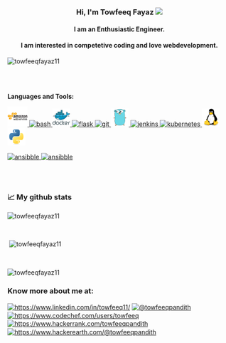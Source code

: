 
<h3 align="center">Hi, I'm Towfeeq Fayaz <img src="https://media.giphy.com/media/hvRJCLFzcasrR4ia7z/giphy.gif" width="25px"> </h3> 
<h4 align="center">I am an Enthusiastic Engineer.</h4>
<h4 align="center">I am interested in competetive coding and love webdevelopment.</h4>
<p align="left"> <img src="https://komarev.com/ghpvc/?username=towfeeqfayaz11&label=Views&color=blue&style=plastic" alt="towfeeqfayaz11" /> </p>

<br/>
<br/>

**Languages and Tools:**  

<p align="left"> 
<a href="https://aws.amazon.com" target="_blank"> <img src="https://raw.githubusercontent.com/devicons/devicon/master/icons/amazonwebservices/amazonwebservices-original-wordmark.svg" alt="aws" width="45" height="45"/> 
</a> 
<a href="https://www.gnu.org/software/bash/" target="_blank"> <img src="https://www.vectorlogo.zone/logos/gnu_bash/gnu_bash-official.svg" alt="bash" width="45" height="45"/> </a> 
<a href="https://www.docker.com/" target="_blank"> <img src="https://raw.githubusercontent.com/devicons/devicon/master/icons/docker/docker-original-wordmark.svg" alt="docker" width="40" height="40"/> 
</a> 
<a href="https://flask.palletsprojects.com/" target="_blank"> <img src="https://qphs.fs.quoracdn.net/main-qimg-ad2e0a65df473c4af55ad8c9699bbfd8.webp" alt="flask" width="40" height="40"/> 
</a> 
<a href="https://git-scm.com/" target="_blank"> <img src="https://www.vectorlogo.zone/logos/git-scm/git-scm-icon.svg" alt="git" width="40" height="40"/> 
</a> 
<a href="https://golang.org" target="_blank"> <img src="https://raw.githubusercontent.com/devicons/devicon/master/icons/go/go-original.svg" alt="go" width="40" height="40"/> 
</a> 
<a href="https://www.jenkins.io" target="_blank"> <img src="https://www.vectorlogo.zone/logos/jenkins/jenkins-icon.svg" alt="jenkins" width="40" height="40"/> 
</a>
<a href="https://kubernetes.io" target="_blank"> <img src="https://www.vectorlogo.zone/logos/kubernetes/kubernetes-icon.svg" alt="kubernetes" width="40" height="40"/> 
</a> 
<a href="https://www.linux.org/" target="_blank"> <img src="https://raw.githubusercontent.com/devicons/devicon/master/icons/linux/linux-original.svg" alt="linux" width="40" height="40"/> </a> 
<a href="https://www.python.org" target="_blank"> <img src="https://raw.githubusercontent.com/devicons/devicon/master/icons/python/python-original.svg" alt="python" width="40" height="40"/>
</a> 
  
<a href="https://www.ansible.com/" target="_blank"> <img src="https://www.vectorlogo.zone/logos/ansible/ansible-icon.svg" alt="ansibble" width="40" height="40"/>
</a>
<a href="https://www.chef.io//" target="_blank"> <img src="https://www.vectorlogo.zone/logos/chefio/chefio-icon.svg" alt="ansibble" width="40" height="40"/>
</a>
</p>

<br/>
<br/>
 
<h3> 📈 My github stats </h4>

<p><img align="center" src="https://github-readme-stats.vercel.app/api/top-langs?username=towfeeqfayaz11&show_icons=true&locale=en&layout=compact" alt="towfeeqfayaz11" /></p>
<br/>
<p>&nbsp;<img align="center" src="https://github-readme-stats.vercel.app/api?username=towfeeqfayaz11&show_icons=true&locale=en" alt="towfeeqfayaz11" /></p>
<br/>
<p><img align="center" src="https://github-readme-streak-stats.herokuapp.com/?user=towfeeqfayaz11&" alt="towfeeqfayaz11" /></p>


<h3 align="left">Know more about me at:</h3>
<p align="left">
<a href="https://www.linkedin.com/in/towfeeq11/" target="blank"><img align="center" src="https://raw.githubusercontent.com/rahuldkjain/github-profile-readme-generator/master/src/images/icons/Social/linked-in-alt.svg" alt="https://www.linkedin.com/in/towfeeq11/" height="40" width="40" /></a>
<a href="https://medium.com/@towfeeqpandith" target="blank"><img align="center" src="https://www.vectorlogo.zone/logos/medium/medium-tile.svg" alt="@towfeeqpandith" height="40" width="40" /></a>
<a href="https://www.codechef.com/users/towfeeq" target="blank"><img align="center" src="https://image.winudf.com/v2/image/Y29tLnBzY29uc29sZW5ldy5Db2RlY2hlZl9zY3JlZW5fMV8xNTMxOTA2NjIxXzA2Mg/screen-1.jpg?fakeurl=1&type=.jpg" alt="https://www.codechef.com/users/towfeeq" height="40" width="40" /></a>
<a href="https://www.hackerrank.com/towfeeqpandith" target="blank"><img align="center" src="https://raw.githubusercontent.com/rahuldkjain/github-profile-readme-generator/master/src/images/icons/Social/hackerrank.svg" alt="https://www.hackerrank.com/towfeeqpandith" height="40" width="40" /></a>
<a href="https://www.hackerearth.com/@towfeeqpandith" target="blank"><img align="center" src="https://cutshort.io/horizontal-og-image?img=https://cdn.cutshort.io/public/companies/57317456399e504f321f7f5d/hackerearth-logo" alt="https://www.hackerearth.com/@towfeeqpandith" height="40" width="40" /></a>
</p>

